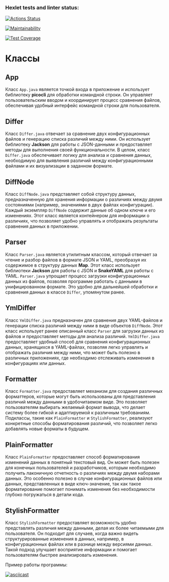 ### Hexlet tests and linter status:
[![Actions Status](https://github.com/Helgarold/java-project-71/actions/workflows/hexlet-check.yml/badge.svg)](https://github.com/Helgarold/java-project-71/actions)

[![Maintainability](https://api.codeclimate.com/v1/badges/c450f1aa90bca07d7a50/maintainability)](https://codeclimate.com/github/Helgarold/java-project-71/maintainability)

[![Test Coverage](https://api.codeclimate.com/v1/badges/c450f1aa90bca07d7a50/test_coverage)](https://codeclimate.com/github/Helgarold/java-project-71/test_coverage)

# Классы

## App
Класс `App.java` является точкой входа в приложение и использует библиотеку **picocli** для обработки командной строки. Он управляет пользовательским вводом и координирует процесс сравнения файлов, обеспечивая удобный интерфейс командной строки для пользователя.

## Differ
Класс `Differ.java` отвечает за сравнение двух конфигурационных файлов и генерацию списка различий между ними. Он использует библиотеку **Jackson** для работы с JSON-данными и предоставляет методы для выполнения своей функциональности. В целом, класс `Differ.java` обеспечивает логику для анализа и сравнения данных, необходимую для выявления различий между конфигурационными файлами и их визуализации в заданном формате.

## DiffNode
Класс `DiffNode.java` представляет собой структуру данных, предназначенную для хранения информации о различиях между двумя состояниями (например, значениями в двух файлах конфигурации). Каждый экземпляр `DiffNode` содержит данные об одном ключе и его изменениях. Этот класс является контейнером для информации о различиях, что позволяет удобно управлять и отображать результаты сравнения данных в приложении.

## Parser
Класс `Parser.java` является утилитным классом, который отвечает за чтение и разбор файлов в формате JSON и YAML, преобразуя их содержимое в структуру данных **Map**. Этот класс использует библиотеки **Jackson** для работы с JSON и **SnakeYAML** для работы с YAML. `Parser.java` упрощает процесс загрузки конфигурационных данных из файлов, позволяя программе работать с данными в унифицированном формате. Это удобно для дальнейшей обработки и сравнения данных в классе `Differ`, упомянутом ранее.

## YmlDiffer
Класс `YmlDiffer.java` предназначен для сравнения двух YAML-файлов и генерации списка различий между ними в виде объектов `DiffNode`. Этот класс использует ранее описанный класс `Parser` для загрузки данных из файлов и предоставляет методы для анализа различий. `YmlDiffer.java` предоставляет удобный способ для сравнения конфигурационных данных, хранящихся в YAML-файлах, позволяя легко управлять и отображать различия между ними, что может быть полезно в различных приложениях, где необходимо отслеживать изменения в конфигурациях или данных.

## Formatter
Класс `Formatter.java` предоставляет механизм для создания различных форматтеров, которые могут быть использованы для представления различий между данными в удобочитаемом виде. Это позволяет пользователям выбирать желаемый формат вывода, что делает систему более гибкой и адаптируемой к различным требованиям. Подклассы, такие как `PlainFormatter` и `StylishFormatter`, реализуют конкретные способы форматирования различий, что позволяет легко добавлять новые форматы в будущем.

## PlainFormatter
Класс `PlainFormatter` предоставляет способ форматирования изменений данных в понятный текстовый вид. Он может быть полезен для конечных пользователей и разработчиков, которым необходимо получить лаконичную отчетность о различиях между двумя наборами данных. Это особенно полезно в случае конфигурационных файлов или данных, представленных в виде ключ-значение, так как такое форматирование помогает понимать изменения без необходимости глубоко погружаться в детали кода.

## StylishFormatter
Класс `StylishFormatter` предоставляет возможность удобно представлять различия между данными, делая их более читаемыми для пользователя. Он подходит для случаев, когда важно видеть структурированные изменения в данных, например, в конфигурационных файлах или в разнице между версиями данных. Такой подход улучшает восприятие информации и помогает пользователям быстрее анализировать изменения.


Пример работы программы:

[![asciicast](https://asciinema.org/a/u5i1shKlhbkDz9fKnUKqjIC5c.svg)](https://asciinema.org/a/u5i1shKlhbkDz9fKnUKqjIC5c)
